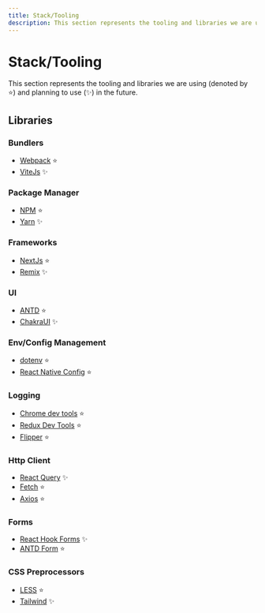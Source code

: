 ```yaml
---
title: Stack/Tooling
description: This section represents the tooling and libraries we are using (denoted by ⭐) and planning to use (✨) in the future.
---
```


# Stack/Tooling

This section represents the tooling and libraries we are using (denoted by ⭐) and planning to use (✨) in the future.

## Libraries

### Bundlers

- [Webpack](https://webpack.js.org/) ⭐
- [ViteJs](https://vitejs.dev/) ✨

### Package Manager

- [NPM](https://www.npmjs.com/) ⭐
- [Yarn](https://yarnpkg.com/) ✨

### Frameworks

- [NextJs](https://nextjs.org/) ⭐
- [Remix](https://remix.run/) ✨

### UI

- [ANTD](https://ant.design/) ⭐
- [ChakraUI](https://chakra-ui.com/) ✨

### Env/Config Management

- [dotenv](https://www.npmjs.com/package/dotenv) ⭐
- [React Native Config](https://www.npmjs.com/package/react-native-config) ⭐

### Logging

- [Chrome dev tools](https://developer.chrome.com/docs/devtools/) ⭐
- [Redux Dev Tools](https://github.com/reduxjs/redux-devtools) ⭐
- [Flipper](https://github.com/facebook/flipper) ⭐

### Http Client

- [React Query](https://react-query-v3.tanstack.com/) ✨
- [Fetch](https://developer.mozilla.org/en-US/docs/Web/API/fetch) ⭐
- [Axios](https://github.com/axios/axios) ⭐

### Forms

- [React Hook Forms](https://react-hook-form.com/) ✨
- [ANTD Form](https://ant.design/components/form) ⭐

### CSS Preprocessors

- [LESS](https://lesscss.org/) ⭐
- [Tailwind](https://tailwindcss.com/) ✨
